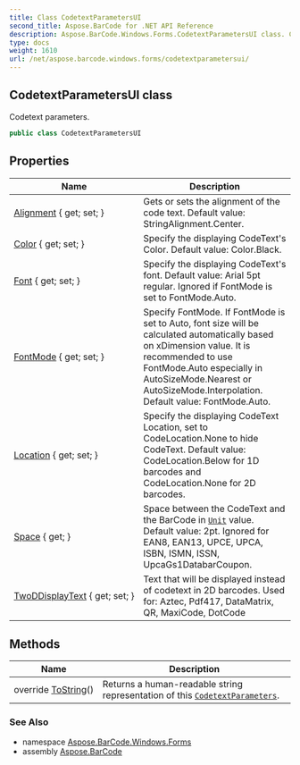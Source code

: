 ```yaml
---
title: Class CodetextParametersUI
second_title: Aspose.BarCode for .NET API Reference
description: Aspose.BarCode.Windows.Forms.CodetextParametersUI class. Codetext parameters
type: docs
weight: 1610
url: /net/aspose.barcode.windows.forms/codetextparametersui/
---
```

## CodetextParametersUI class

Codetext parameters.

```csharp
public class CodetextParametersUI
```

## Properties

| Name | Description |
| --- | --- |
| [Alignment](../../aspose.barcode.windows.forms/codetextparametersui/alignment/) { get; set; } | Gets or sets the alignment of the code text. Default value: StringAlignment.Center. |
| [Color](../../aspose.barcode.windows.forms/codetextparametersui/color/) { get; set; } | Specify the displaying CodeText's Color. Default value: Color.Black. |
| [Font](../../aspose.barcode.windows.forms/codetextparametersui/font/) { get; set; } | Specify the displaying CodeText's font. Default value: Arial 5pt regular. Ignored if FontMode is set to FontMode.Auto. |
| [FontMode](../../aspose.barcode.windows.forms/codetextparametersui/fontmode/) { get; set; } | Specify FontMode. If FontMode is set to Auto, font size will be calculated automatically based on xDimension value. It is recommended to use FontMode.Auto especially in AutoSizeMode.Nearest or AutoSizeMode.Interpolation. Default value: FontMode.Auto. |
| [Location](../../aspose.barcode.windows.forms/codetextparametersui/location/) { get; set; } | Specify the displaying CodeText Location, set to CodeLocation.None to hide CodeText. Default value: CodeLocation.Below for 1D barcodes and CodeLocation.None for 2D barcodes. |
| [Space](../../aspose.barcode.windows.forms/codetextparametersui/space/) { get; } | Space between the CodeText and the BarCode in [`Unit`](../../aspose.barcode.generation/unit/) value. Default value: 2pt. Ignored for EAN8, EAN13, UPCE, UPCA, ISBN, ISMN, ISSN, UpcaGs1DatabarCoupon. |
| [TwoDDisplayText](../../aspose.barcode.windows.forms/codetextparametersui/twoddisplaytext/) { get; set; } | Text that will be displayed instead of codetext in 2D barcodes. Used for: Aztec, Pdf417, DataMatrix, QR, MaxiCode, DotCode |

## Methods

| Name | Description |
| --- | --- |
| override [ToString](../../aspose.barcode.windows.forms/codetextparametersui/tostring/)() | Returns a human-readable string representation of this [`CodetextParameters`](../../aspose.barcode.generation/codetextparameters/). |

### See Also

* namespace [Aspose.BarCode.Windows.Forms](../../aspose.barcode.windows.forms/)
* assembly [Aspose.BarCode](../../)


